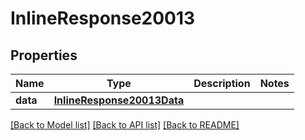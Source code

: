 # InlineResponse20013

## Properties
Name | Type | Description | Notes
------------ | ------------- | ------------- | -------------
**data** | [**InlineResponse20013Data**](InlineResponse20013Data.md) |  | 

[[Back to Model list]](../README.md#documentation-for-models) [[Back to API list]](../README.md#documentation-for-api-endpoints) [[Back to README]](../README.md)


